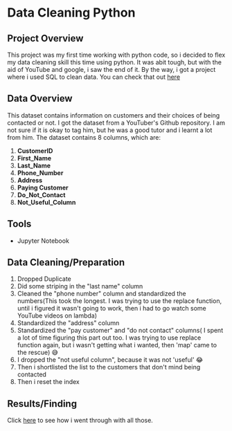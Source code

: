 # Data Cleaning Python

## Project Overview

This project was my first time working with python code, so i decided to flex my data cleaning skill this time using python. It was abit tough, but with the aid of YouTube and google, i saw the end of it. By the way, i got a project where i used SQL to clean data. You can check that out [here](https://github.com/StephenTheAnalyst/Data-Cleaning-SQL)

## Data Overview

This dataset contains information on customers and their choices of being contacted or not. I got the dataset from a YouTuber's Github repository. I am not sure if it is okay to tag him, but he was a good tutor and i learnt a lot from him. The dataset contains 8 columns, which are:

 1. **CustomerID** 
 2. **First_Name**
 3. **Last_Name**
 4. **Phone_Number**
 5. **Address**
 6. **Paying Customer**
 7.	**Do_Not_Contact**
 8.	**Not_Useful_Column**

## Tools

 - Jupyter Notebook

## Data Cleaning/Preparation 

 1. Dropped Duplicate
 2. Did some striping in the "last name" column
 3. Cleaned the "phone number" column and standardized the numbers(This took the longest. I was trying to use the replace function, until i figured it wasn't going to work, then i had to go watch some YouTube videos on lambda) 
 4. Standardized the "address" column
 5. Standardized the "pay customer" and "do not contact" columns( I spent a lot of time figuring this part out too. I was trying to use replace function again, but i wasn't getting what i wanted, then 'map' came to the rescue) 😅
 6. I dropped the "not useful column", because it was not 'useful' 😂
 7. Then i shortlisted the list to the customers that don't mind being contacted
 8. Then i reset the index

## Results/Finding 

Click [here](https://github.com/StephenTheAnalyst/DataCleaningPython/blob/main/Data%20Cleaning.md) to see how i went through with all those.
